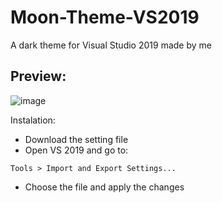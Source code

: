 # Moon-Theme-VS2019
A dark theme for Visual Studio 2019 made by me

## Preview:
![image](https://user-images.githubusercontent.com/62407687/111847337-5f24c400-88e7-11eb-87ca-f9b4f56c52ad.png)

Instalation:
- Download the setting file
- Open VS 2019 and go to:

`Tools > Import and Export Settings...`

- Choose the file and apply the changes
